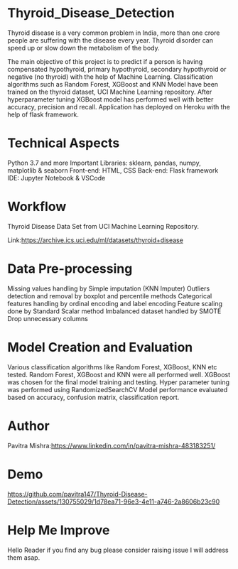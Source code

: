 # Thyroid_Disease_Detection
Thyroid disease is a very common problem in India, more than one crore people are suffering with the disease every year. Thyroid disorder can speed up or slow down the metabolism of the body.

The main objective of this project is to predict if a person is having compensated hypothyroid, primary hypothyroid, secondary hypothyroid or negative (no thyroid) with the help of Machine Learning. Classification algorithms such as Random Forest, XGBoost and KNN Model have been trained on the thyroid dataset, UCI Machine Learning repository. After hyperparameter tuning XGBoost model has performed well with better accuracy, precision and recall. Application has deployed on Heroku with the help of flask framework.
# Technical Aspects
Python 3.7 and more
Important Libraries: sklearn, pandas, numpy, matplotlib & seaborn
Front-end: HTML, CSS
Back-end: Flask framework
IDE: Jupyter Notebook & VSCode
# Workflow
Thyroid Disease Data Set from UCI Machine Learning Repository.

Link:https://archive.ics.uci.edu/ml/datasets/thyroid+disease
# Data Pre-processing
Missing values handling by Simple imputation (KNN Imputer)
Outliers detection and removal by boxplot and percentile methods
Categorical features handling by ordinal encoding and label encoding
Feature scaling done by Standard Scalar method
Imbalanced dataset handled by SMOTE
Drop unnecessary columns
# Model Creation and Evaluation
Various classification algorithms like Random Forest, XGBoost, KNN etc tested.
Random Forest, XGBoost and KNN were all performed well. XGBoost was chosen for the final model training and testing.
Hyper parameter tuning was performed using RandomizedSearchCV
Model performance evaluated based on accuracy, confusion matrix, classification report.
# Author
Pavitra Mishra:https://www.linkedin.com/in/pavitra-mishra-483183251/
# Demo
https://github.com/pavitra147/Thyroid-Disease-Detection/assets/130755029/1d78ea71-96e3-4e11-a746-2a8606b23c90



# Help Me Improve
Hello Reader if you find any bug please consider raising issue I will address them asap.
